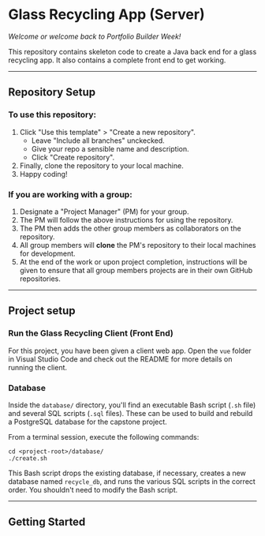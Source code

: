 # Glass Recycling App (Server)

*Welcome or welcome back to Portfolio Builder Week!*

This repository contains skeleton code to create a Java back end for a glass recycling app. It also contains a complete front end to get working.

---

## Repository Setup

### To use this repository:

1. Click "Use this template" > "Create a new repository".
   - Leave "Include all branches" unckecked.
   - Give your repo a sensible name and description.
   - Click "Create repository".
2. Finally, clone the repository to your local machine.
3. Happy coding!

### If you are working with a group:

1. Designate a "Project Manager" (PM) for your group.
2. The PM will follow the above instructions for using the repository. 
3. The PM then adds the other group members as collaborators on the repository.
4. All group members will **clone** the PM's repository to their local machines for development.
5. At the end of the work or upon project completion, instructions will be given to ensure that all group members projects are in their own GitHub repositories.

---

## Project setup

### Run the Glass Recycling Client (Front End)

For this project, you have been given a client web app. Open the `vue` folder in Visual Studio Code and check out the README for more details on running the client.

### Database

Inside the `database/` directory, you'll find an executable Bash script (`.sh` file) and several SQL scripts (`.sql` files). These can be used to build and rebuild a PostgreSQL database for the capstone project.

From a terminal session, execute the following commands:

```
cd <project-root>/database/
./create.sh
```

This Bash script drops the existing database, if necessary, creates a new database named `recycle_db`, and runs the various SQL scripts in the correct order. You shouldn't need to modify the Bash script.

---

## Getting Started